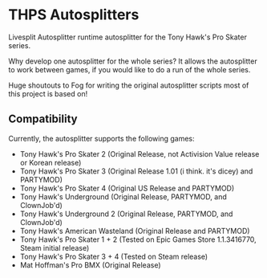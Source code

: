# THPS Autosplitters
Livesplit Autosplitter runtime autosplitter for the Tony Hawk's Pro Skater series.

Why develop one autosplitter for the whole series?  It allows the autosplitter to work between games, if you would like to do a run of the whole series.

Huge shoutouts to Fog for writing the original autosplitter scripts most of this project is based on!

## Compatibility
Currently, the autosplitter supports the following games:
* Tony Hawk's Pro Skater 2 (Original Release, not Activision Value release or Korean release)
* Tony Hawk's Pro Skater 3 (Original Release 1.01 (i think. it's dicey) and PARTYMOD)
* Tony Hawk's Pro Skater 4 (Original US Release and PARTYMOD)
* Tony Hawk's Underground (Original Release, PARTYMOD, and ClownJob'd)
* Tony Hawk's Underground 2 (Original Release, PARTYMOD, and ClownJob'd)
* Tony Hawk's American Wasteland (Original Release and PARTYMOD)
* Tony Hawk's Pro Skater 1 + 2 (Tested on Epic Games Store 1.1.3416770, Steam initial release)
* Tony Hawk's Pro Skater 3 + 4 (Tested on Steam release)
* Mat Hoffman's Pro BMX (Original Release)
